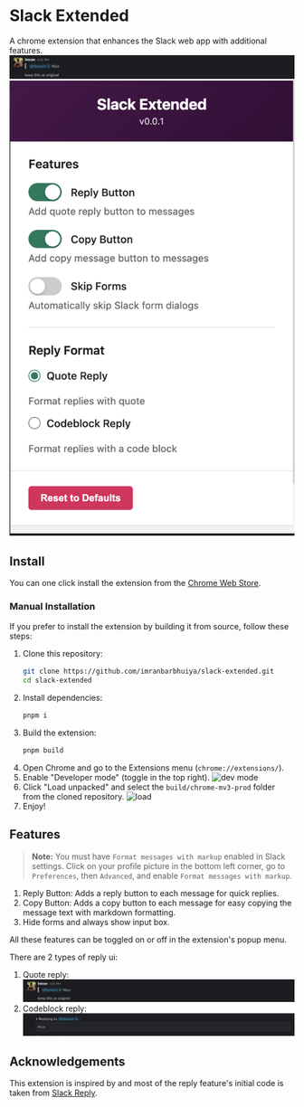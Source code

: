 # Slack Extended

A chrome extension that enhances the Slack web app with additional features.
![alt text](/.github/quote.png)
![alt text](/.github/popup.png)

## Install

You can one click install the extension from the [Chrome Web Store](https://chrome.google.com/webstore/detail/slack-extended/nfpkgencphfibchjlcfkgikamdiekepp).

### Manual Installation

If you prefer to install the extension by building it from source, follow these steps:

1. Clone this repository:
   ```sh
   git clone https://github.com/imranbarbhuiya/slack-extended.git
   cd slack-extended
   ```
2. Install dependencies:
   ```sh
   pnpm i
   ```
3. Build the extension:
   ```sh
   pnpm build
   ```
4. Open Chrome and go to the Extensions menu (`chrome://extensions/`).
5. Enable "Developer mode" (toggle in the top right).
   ![dev mode](./images/devmode.png)
6. Click "Load unpacked" and select the `build/chrome-mv3-prod` folder from the cloned repository.
   ![load](./images/load.png)
7. Enjoy!

## Features

> **Note:** You must have `Format messages with markup` enabled in Slack settings.
> Click on your profile picture in the bottom left corner, go to `Preferences`, then `Advanced`, and enable `Format messages with markup`.

1. Reply Button: Adds a reply button to each message for quick replies.
2. Copy Button: Adds a copy button to each message for easy copying the message text with markdown formatting.
3. Hide forms and always show input box.

All these features can be toggled on or off in the extension's popup menu.

There are 2 types of reply ui:

1. Quote reply:
   ![alt text](/.github/quote.png)
2. Codeblock reply:
   ![alt text](/.github/codeblock.png)

## Acknowledgements

This extension is inspired by and most of the reply feature's initial code is taken from [Slack Reply](https://github.com/pashpashpash/slack-reply).
